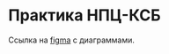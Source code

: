 # Практика НПЦ-КСБ

Ссылка на [figma](https://www.figma.com/design/Eo3Rwg6qCkBNRMTOOFX3Pa/Practice?node-id=0-1&t=ZH0QG2kp30Qajf8F-1) с диаграммами.